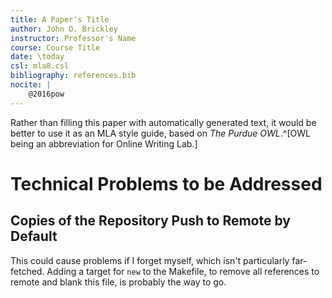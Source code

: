 ```yaml
---
title: A Paper's Title
author: John O. Brickley
instructor: Professor's Name
course: Course Title
date: \today
csl: mla8.csl
bibliography: references.bib
nocite: |
    @2016pow
---
```


Rather than filling this paper with automatically generated text, it would be better to use it as an MLA style guide, based on *The Purdue OWL*.^[OWL being an abbreviation for Online Writing Lab.]

# Technical Problems to be Addressed #

## Copies of the Repository Push to Remote by Default

This could cause problems if I forget myself, which isn't particularly far-fetched.  Adding a target for `new` to the Makefile, to remove all references to remote and blank this file, is probably the way to go.

